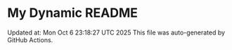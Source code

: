 # My Dynamic README
Updated at: Mon Oct  6 23:18:27 UTC 2025
This file was auto-generated by GitHub Actions.

